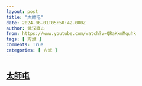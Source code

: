 ```yaml
---
layout: post
title: "太師屯"
date: 2024-06-01T05:50:42.000Z
author: 武汉直击
from: https://www.youtube.com/watch?v=QRaKxmMquhk
tags: [ 方斌 ]
comments: True
categories: [ 方斌 ]
---
```

<!--1717221042000-->
[太師屯](https://www.youtube.com/watch?v=QRaKxmMquhk)
------

<div>

</div>
